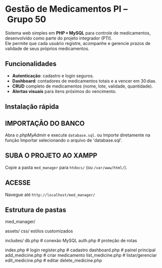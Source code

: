 # Gestão de Medicamentos PI – Grupo 50

Sistema web simples em **PHP + MySQL** para controle de medicamentos, desenvolvido como parte do projeto integrador (PTI).  
Ele permite que cada usuário registre, acompanhe e gerencie prazos de validade de seus próprios medicamentos.


## Funcionalidades

- **Autenticação**: cadastro e login seguros.
- **Dashboard**: contadores de medicamentos totais e a vencer em 30 dias.
- **CRUD** completo de medicamentos (nome, lote, validade, quantidade).
- **Alertas visuais** para itens próximos do vencimento.


## Instalação rápida

## IMPORTAÇÃO DO BANCO  
Abra o *phpMyAdmin* e execute `database.sql`.
ou
Importe diretamente na função Importar selecionando o arquivo de 'database.sql'.
## SUBA O PROJETO AO XAMPP  
Copie a pasta `med_manager` para `htdocs/` (ou `/var/www/html/`).
## ACESSE
Navegue até `http://localhost/med_manager/`  

## Estrutura de pastas

med_manager/

assets/
   css/          estilos customizados

includes/
   db.php        # conexão MySQL
   auth.php      # proteção de rotas
 
index.php         # login
register.php      # cadastro
dashboard.php     # painel principal
add_medicine.php  # criar medicamento
list_medicine.php # listar/gerenciar
edit_medicine.php # editar
delete_medicine.php

